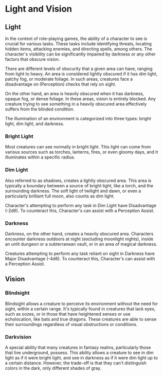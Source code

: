 # Light and Vision

## Light

In the context of role-playing games, the ability of a character to see is crucial for various tasks. These tasks include identifying threats, locating hidden items, attacking enemies, and directing spells, among others. The character's visibility can be significantly impaired by darkness or any other factors that obscure vision.

There are different levels of obscurity that a given area can have, ranging from light to heavy. An area is considered lightly obscured if it has dim light, patchy fog, or moderate foliage. In such areas, creatures face a disadvantage on (Perception) checks that rely on sight.

On the other hand, an area is heavily obscured when it has darkness, opaque fog, or dense foliage. In these areas, vision is entirely blocked. Any creature trying to see something in a heavily obscured area effectively suffers from the blinded condition.

The illumination of an environment is categorized into three types: bright light, dim light, and darkness.

### Bright Light

Most creatures can see normally in bright light. This light can come from various sources such as torches, lanterns, fires, or even gloomy days, and it illuminates within a specific radius.

### Dim Light

Also referred to as shadows, creates a lightly obscured area. This area is typically a boundary between a source of bright light, like a torch, and the surrounding darkness. The soft light of twilight and dawn, or even a particularly brilliant full moon, also counts as dim light.

Character's attempting to perform any task in Dim Light have Disadvantage (-2d6). To counteract this, Character's can assist with a Perception Assist.

### Darkness

Darkness, on the other hand, creates a heavily obscured area. Characters encounter darkness outdoors at night (excluding moonlight nights), inside an unlit dungeon or a subterranean vault, or in an area of magical darkness.

Creatures attempting to perform any task reliant on sight in Darkness have Major Disadvantage (-4d6). To counteract this, Character's can assist with a Perception Assist.

## Vision

### Blindsight

Blindsight allows a creature to perceive its environment without the need for sight, within a certain range. It's typically found in creatures that lack eyes, such as oozes, or in those that have heightened senses or use echolocation, like bats and true dragons. These creatures are able to sense their surroundings regardless of visual obstructions or conditions.

### Darkvision

A special ability that many creatures in fantasy realms, particularly those that live underground, possess. This ability allows a creature to see in dim light as if it were bright light, and see in darkness as if it were dim light up to a certain distance. However, the trade-off is that they can't distinguish colors in the dark, only different shades of gray.
